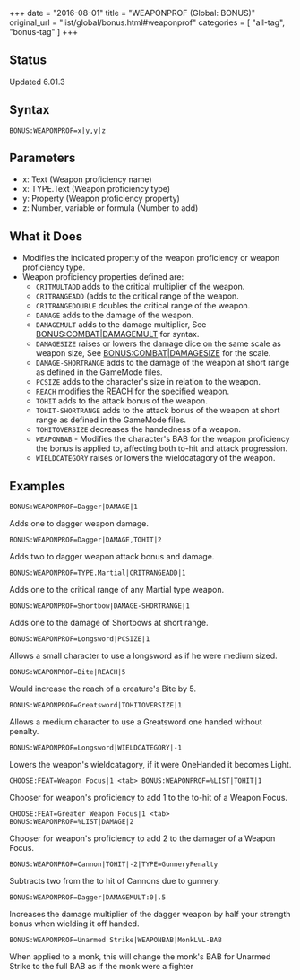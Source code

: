 +++
date = "2016-08-01"
title = "WEAPONPROF (Global: BONUS)"
original_url = "list/global/bonus.html#weaponprof"
categories = [ "all-tag", "bonus-tag" ]
+++

## Status

Updated 6.01.3

## Syntax

`BONUS:WEAPONPROF=x|y,y|z`

## Parameters

-   x: Text (Weapon proficiency name)
-   x: TYPE.Text (Weapon proficiency type)
-   y: Property (Weapon proficiency property)
-   z: Number, variable or formula (Number to add)



What it Does
------------

-   Modifies the indicated property of the weapon proficiency or weapon
    proficiency type.
-   Weapon proficiency properties defined are:
    -   `CRITMULTADD` adds to the critical multiplier of the weapon.
    -   `CRITRANGEADD` (adds to the critical range of the weapon.
    -   `CRITRANGEDOUBLE` doubles the critical range of the weapon.
    -   `DAMAGE` adds to the damage of the weapon.
    -   `DAMAGEMULT` adds to the damage multiplier, See
        [BONUS:COMBAT|DAMAGEMULT](/list/global/bonus/combat.html)
        for syntax.
    -   `DAMAGESIZE` raises or lowers the damage dice on the same scale
        as weapon size, See
        [BONUS:COMBAT|DAMAGESIZE](/list/global/bonus/combat.html) for
        the scale.
    -   `DAMAGE-SHORTRANGE` adds to the damage of the weapon at short
        range as defined in the GameMode files.
    -   `PCSIZE` adds to the character's size in relation to the weapon.
    -   `REACH` modifies the REACH for the specified weapon.
    -   `TOHIT` adds to the attack bonus of the weapon.
    -   `TOHIT-SHORTRANGE` adds to the attack bonus of the weapon at
        short range as defined in the GameMode files.
    -   `TOHITOVERSIZE` decreases the handedness of a weapon.
    -   `WEAPONBAB` - Modifies the character's BAB for the weapon
        proficiency the bonus is applied to, affecting both to-hit and
        attack progression.
    -   `WIELDCATEGORY` raises or lowers the wieldcatagory of
        the weapon.

Examples
--------

`BONUS:WEAPONPROF=Dagger|DAMAGE|1`

Adds one to dagger weapon damage.

`BONUS:WEAPONPROF=Dagger|DAMAGE,TOHIT|2`

Adds two to dagger weapon attack bonus and damage.

`BONUS:WEAPONPROF=TYPE.Martial|CRITRANGEADD|1`

Adds one to the critical range of any Martial type weapon.

`BONUS:WEAPONPROF=Shortbow|DAMAGE-SHORTRANGE|1`

Adds one to the damage of Shortbows at short range.

`BONUS:WEAPONPROF=Longsword|PCSIZE|1`

Allows a small character to use a longsword as if he were medium sized.

`BONUS:WEAPONPROF=Bite|REACH|5`

Would increase the reach of a creature's Bite by 5.

`BONUS:WEAPONPROF=Greatsword|TOHITOVERSIZE|1`

Allows a medium character to use a Greatsword one handed without
penalty.

`BONUS:WEAPONPROF=Longsword|WIELDCATEGORY|-1`

Lowers the weapon's wieldcatagory, if it were OneHanded it becomes
Light.

`CHOOSE:FEAT=Weapon Focus|1 <tab> BONUS:WEAPONPROF=%LIST|TOHIT|1`

Chooser for weapon's proficiency to add 1 to the to-hit of a Weapon
Focus.

`CHOOSE:FEAT=Greater Weapon Focus|1 <tab> BONUS:WEAPONPROF=%LIST|DAMAGE|2`

Chooser for weapon's proficiency to add 2 to the damager of a Weapon
Focus.

`BONUS:WEAPONPROF=Cannon|TOHIT|-2|TYPE=GunneryPenalty`

Subtracts two from the to hit of Cannons due to gunnery.

`BONUS:WEAPONPROF=Dagger|DAMAGEMULT:0|.5`

Increases the damage multiplier of the dagger weapon by half your
strength bonus when wielding it off handed.

`BONUS:WEAPONPROF=Unarmed Strike|WEAPONBAB|MonkLVL-BAB`

When applied to a monk, this will change the monk's BAB for Unarmed
Strike to the full BAB as if the monk were a fighter

